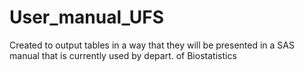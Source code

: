 # User_manual_UFS
Created to output tables in a way that they will be presented in a SAS manual that is currently used by depart. of Biostatistics
